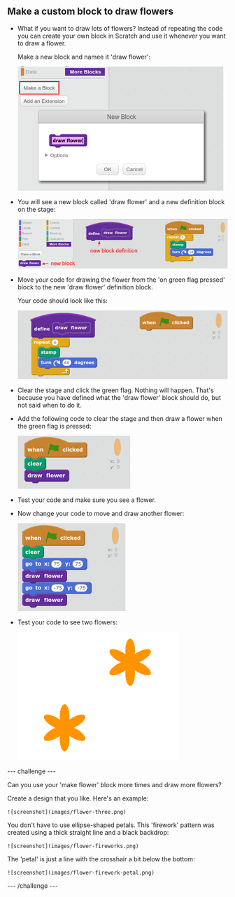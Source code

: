 ## Make a custom block to draw flowers

+ What if you want to draw lots of flowers? Instead of repeating the code you can create your own block in Scratch and use it whenever you want to draw a flower.  

	Make a new block and namee it 'draw flower':

    ![screenshot](images/flower-make-block.png)

+ You will see a new block called 'draw flower' and a new definition block on the stage:

    ![screenshot](images/flower-new-block.png)	
	
+ Move your code for drawing the flower from the 'on green flag pressed' block to the new 'draw flower' definition block. 

	Your code should look like this:
	
	![screenshot](images/flower-defn.png)	
	
+ Clear the stage and click the green flag. Nothing will happen. That's because you have defined what the 'draw flower' block should do, but not said when to do it. 

+ Add the following code to clear the stage and then draw a flower when the green flag is pressed:

	![screenshot](images/flower-call.png)	
	
+ Test your code and make sure you see a flower. 

+ Now change your code to move and draw another flower:

	![screenshot](images/flower-two-code.png)	
	
+ Test your code to see two flowers:

	![screenshot](images/flower-two.png)	
	
--- challenge ---

Can you use your 'make flower' block more times and draw more flowers?

Create a design that you like. Here's an example:

	![screenshot](images/flower-three.png)

You don't have to use ellipse-shaped petals. This 'firework' pattern was created using a thick straight line and a black backdrop: 

	![screenshot](images/flower-fireworks.png)
	
The 'petal' is just a line with the crosshair a bit below the bottom:
	
	![screenshot](images/flower-firework-petal.png)

--- /challenge ---







